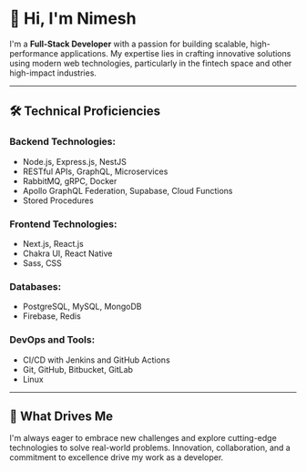 # 👋 Hi, I'm Nimesh  

I'm a **Full-Stack Developer** with a passion for building scalable, high-performance applications. My expertise lies in crafting innovative solutions using modern web technologies, particularly in the fintech space and other high-impact industries.  

---

## 🛠️ Technical Proficiencies  

### **Backend Technologies:**  
- Node.js, Express.js, NestJS  
- RESTful APIs, GraphQL, Microservices  
- RabbitMQ, gRPC, Docker  
- Apollo GraphQL Federation, Supabase, Cloud Functions  
- Stored Procedures  

### **Frontend Technologies:**  
- Next.js, React.js  
- Chakra UI, React Native  
- Sass, CSS  

### **Databases:**  
- PostgreSQL, MySQL, MongoDB  
- Firebase, Redis  

### **DevOps and Tools:**  
- CI/CD with Jenkins and GitHub Actions  
- Git, GitHub, Bitbucket, GitLab  
- Linux  

---

## 🚀 What Drives Me  
I'm always eager to embrace new challenges and explore cutting-edge technologies to solve real-world problems. Innovation, collaboration, and a commitment to excellence drive my work as a developer.  

